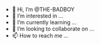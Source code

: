 - 👋 Hi, I’m @THE-BADBOY
- 👀 I’m interested in ...
- 🌱 I’m currently learning ...
- 💞️ I’m looking to collaborate on ...
- 📫 How to reach me ...

<!---
THE-BADBOY/THE-BADBOY is a ✨ special ✨ repository because its `README.md` (this file) appears on your GitHub profile.
You can click the Preview link to take a look at your changes.
--->
